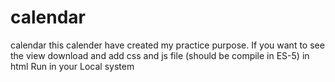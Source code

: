 # calendar
calendar
this calender have created my practice purpose.
If you want to see the view download and add css and js file (should be compile in ES-5) in html
Run in your Local system 
